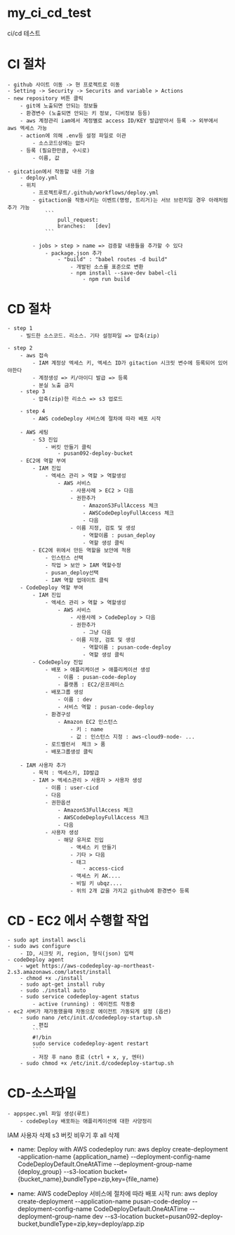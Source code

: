 # my_ci_cd_test
ci/cd 테스트

# CI 절차
    - github 사이트 이동 -> 현 프로젝트로 이동
    - Setting -> Security -> Securits and variable > Actions
    - new repository 버튼 클릭 
        - git에 노출되면 안되는 정보들
        - 환경변수 (노출되면 안되는 키 정보, 디비정보 등등)
        - aws 계정관리 iam에서 계정별로 access ID/KEY 발급받아서 등록 -> 외부에서 aws 엑세스 가능
        - action에 의해 .env등 설정 파일로 이관
            - 소스코드상에는 없다
        - 등록 (필요한만큼, 수시로)
            - 이름, 값

    - gitcation에서 작동할 내용 기술
        - deploy.yml
        - 위치
            - 프로젝트루트/.github/workflows/deploy.yml 
            - gitaction을 작동시키는 이벤트(명령, 트리거)는 서브 브런치일 경우 아래처럼 추가 가능 
                ```
                    pull_request:
                    branches:   [dev]
                ```

            - jobs > step > name => 검증할 내용들을 추가할 수 있다
                - package.json 추가
                    - "build" : "babel routes -d build"
                        - 개발된 소스를 표준으로 변환
                        - npm install --save-dev babel-cli
                            - npm run build

# CD 절차
    - step 1 
        - 빌드한 소스코드. 리소스. 기타 설정파일 => 압축(zip)

    - step 2
        - aws 접속
            - IAM 계정상 엑세스 키, 엑세스 ID가 gitaction 시크릿 변수에 등록되어 있어야한다
            - 계정생성 => 키/아이디 발급 => 등록
            - 분실 노출 금지
        - step 3
            - 압축(zip)한 리소스 => s3 업로드

        - step 4
            - AWS codeDeploy 서비스에 절차에 따라 배포 시작

        - AWS 세팅
            - S3 진입
                - 버킷 만들기 클릭
                    - pusan092-deploy-bucket
        - EC2에 역할 부여
            - IAM 진입 
                - 엑세스 관리 > 역할 > 역할생성
                    - AWS 서비스
                        - 사용사례 > EC2 > 다음
                        - 권한추가
                            - AmazonS3FullAccess 체크
                            - AWSCodeDeployFullAccess 체크
                            - 다음
                        - 이름 지정, 검토 및 생성
                            - 역할이름 : pusan_deploy
                            - 역할 생성 클릭
            - EC2에 위에서 만든 역할을 보안에 적용
                - 인스턴스 선택
                - 작업 > 보안 > IAM 역할수정
                - pusan_deploy선택
                - IAM 역할 업데이트 클릭  
        - CodeDeploy 역할 부여
            - IAM 진입 
                - 엑세스 관리 > 역할 > 역할생성
                    - AWS 서비스
                        - 사용사례 > CodeDeploy > 다음
                        - 권한추가
                            - 그냥 다음
                        - 이름 지정, 검토 및 생성
                            - 역할이름 : pusan-code-deploy
                            - 역할 생성 클릭
            - CodeDeploy 진입
                - 배포 > 애플리케이션 > 애플리케이션 생성
                    - 이름 : pusan-code-deploy
                    - 플랫폼 : EC2/온프레미스
                - 배포그룹 생성 
                    - 이름 : dev
                    - 서비스 역할 : pusan-code-deploy
                - 환경구성
                    - Amazon EC2 인스턴스
                        - 키 : name
                        - 값 : 인스턴스 지정 : aws-cloud9-node- ...
                - 로드벨런서  체크 > 품
                - 배포그룹생성 클릭

        - IAM 사용자 추가
            - 목적 : 엑세스키, ID발급
            - IAM > 엑세스관리 > 사용자 > 사용자 생성
                - 이름 : user-cicd
                - 다음
                - 권한옵션
                    - AmazonS3FullAccess 체크
                    - AWSCodeDeployFullAccess 체크
                    - 다음
                - 사용자 생성
                    - 해당 유저로 진입
                        - 액세스 키 만들기
                        - 기타 > 다음
                        - 태그
                            - access-cicd
                        - 액세스 키 AK....
                        - 비밀 키 ubqz....
                        - 위의 2개 값을 가지고 github에 환경변수 등록


# CD - EC2 에서 수행할 작업
    - sudo apt install awscli
    - sudo aws configure
        - ID, 시크릿 키, region, 형식(json) 입력
    - codeDeploy agent
        - wget https://aws-codedeploy-ap-northeast-2.s3.amazonaws.com/latest/install
        - chmod +x ./install
        - sudo apt-get install ruby
        - sudo ./install auto
        - sudo service codedeploy-agent status
            - active (running) : 에이전트 작동중
    - ec2 서버가 재가동했을때 자동으로 에이전트 가동되게 설정 (옵션)
        - sudo nano /etc/init.d/codedeploy-startup.sh
            - 편집
            ```
            #!/bin
            sudo service codedeploy-agent restart
            ```
            - 저장 후 nano 종료 (ctrl + x, y, 엔터) 
        - sudo chmod +x /etc/init.d/codedeploy-startup.sh

# CD-소스파일
    - appspec.yml 파일 생성(루트)
        - codeDeploy 배포하는 애플리케이션에 대한 사양정리


IAM 사용자 삭제
s3 버킷 비우기 후 all 삭제


- name: Deploy with AWS codedeploy
  run: aws deploy create-deployment
    -application-name {application_name}
    --deployment-config-name CodeDeployDefault.OneAtATime
    --deployment-group-name {deploy_group}
    --s3-location bucket={bucket_name},bundleType=zip,key={file_name}

- name: AWS codeDeploy 서비스에 절차에 따라 배포 시작
run:  aws deploy create-deployment 
    --application-name pusan-code-deploy
    --deployment-config-name CodeDeployDefault.OneAtATime
    --deployment-group-name dev
    --s3-location bucket=pusan092-deploy-bucket,bundleType=zip,key=deploy/app.zip
